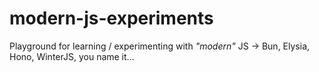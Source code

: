 # modern-js-experiments

Playground for learning / experimenting with *"modern"* JS -> Bun, Elysia, Hono, WinterJS, you name it...
